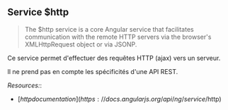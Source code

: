 ## Service $http

> The $http service is a core Angular service that facilitates communication with the remote HTTP servers via the browser's XMLHttpRequest object or via JSONP.

Ce service permet d'effectuer des requêtes HTTP (ajax) vers un serveur. 

Il ne prend pas en compte les spécificités d'une API REST.

 
 *Resources:*:
 * [$http documentation](https://docs.angularjs.org/api/ng/service/$http)
 

